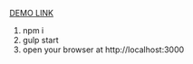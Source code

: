 [DEMO LINK](http://dds-visit.sincere.systems/)

1. npm i
2. gulp start
3. open your browser at http://localhost:3000
